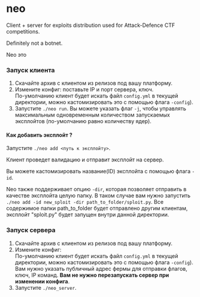 # neo
Client + server for exploits distribution used for Attack-Defence CTF competitions.

Definitely not a botnet. 

Neo это 

### Запуск клиента

1. Скачайте архив с клиентом из релизов под вашу платформу.
2. Измените конфиг: поставьте IP и порт сервера, ключ.  
По-умолчанию клиент будет искать файл `config.yml` в текущей директории, можно кастомизировать это с
помощью флага `-config`).
3. Запустите `./neo run`. Вы можете указать флаг `-j`, чтобы управлять максимальным одновременным количеством запускаемых эксплойтов (по-умолчанию равно количеству ядер).

#### Как добавить эксплойт ?

Запустите `./neo add <путь к эксплойту>`. 

Клиент проведет валидацию и отправит эксплойт на сервер. 

Вы можете кастомизировать название(ID) эксплойта с помощью флага `-id`.

Neo также поддерживает опцию `-dir`, которая позволяет отправить в качестве эксплойта целую папку.
В таком случае вам нужно запустить `./neo add -id new_sploit -dir path_to_folder/sploit.py`.
Все содержимое папки path_to_folder будет отправлено другим клиентам, эксплойт "sploit.py"
будет запущен внутри данной директории.

### Запуск сервера

1. Скачайте архив с клиентом из релизов под вашу платформу.
2. Измените конфиг:  
По-умолчанию клиент будет искать файл `config.yml` в текущей директории, можно кастомизировать это с
помощью флага `-config`). Вам нужно указать публичный адрес фермы для отправки флагов, ключ, IP команд. 
**Вам не нужно перезапускать сервер при изменении конфига**.
3. Запустите `./neo_server`.

